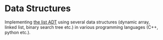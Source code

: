 # Data Structures
Implementing [the list ADT](https://en.wikipedia.org/wiki/List_(abstract_data_type)) using several data structures (dynamic array, linked list, binary search tree etc.) in various programming languages (C++, python etc.).
